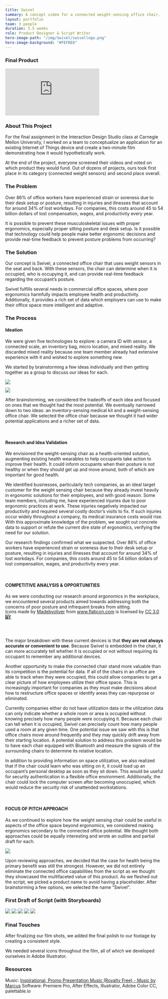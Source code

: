 ```yaml
---
title: Swivel
summary: A concept video for a connected weight-sensing office chair.
layout: portfolio
team: 3 people
duration: 3.5 weeks
role: Product Designer & Script Writer
hero-image-path: "/img/Swivel/swivellogo.png"
hero-image-background: "#FEFBE8"
---
```


<h3>Final Product</h3>

<iframe class="video" src="https://player.vimeo.com/video/196141320" frameborder="0" webkitallowfullscreen mozallowfullscreen allowfullscreen></iframe>

<h3>About This Project</h3>
<p>For the final assignment in the Interaction Design Studio class at Carnegie Mellon University, I worked on a team to conceptualize an application for an existing Internet of Things device and create a two-minute film demonstrating how it would hypothetically work.</p>
<p>At the end of the project, everyone screened their videos and voted on which product they would fund. Out of dozens of projects, ours took first place in its category (connected weight sensors) and second place overall.</p>

<h3>The Problem</h3>
<p>Over 86% of office workers have experienced strain or soreness due to their desk setup or posture, resulting in injuries and illnesses that account for around 34% of lost workdays. For companies, this costs around 45 to 54 billion dollars of lost compensation, wages, and productivity every year.</p>
<p>It is possible to prevent these musculoskeletal issues with proper ergonomics, especially proper sitting posture and desk setup. Is it possible that technology could help people make better ergonomic decisions and provide real-time feedback to prevent posture problems from occurring?</p>

<h3>The Solution</h3>
<p>Our concept is Swivel, a connected office chair that uses weight sensors in the seat and back. With these sensors, the chair can determine when it is occupied, who is occupying it, and can provide real-time feedback regarding the occupant’s posture.</p>
<p>Swivel fulfills several needs in commercial office spaces, where poor ergonomics harmfully impacts employee health and productivity. Additionally, it provides a rich set of data which employers can use to make their office space more intelligent and adaptive.</p>


<h3>The Process</h3>
<h4>Ideation</h4>
<p>We were given five technologies to explore: a camera ID with sensor, a connected scale, an inventory bag, micro location, and mixed reality. We discarded mixed reality because one team member already had extensive experience with it and wished to explore something new.</p>
<p>We started by brainstorming a few ideas individually and then getting together as a group to discuss our ideas for each.</p>
<img class="portfolio-img" src="../img/Swivel/Group%20Brainstorm%2011-16-2016%20Part%201.jpeg">
<div style="margin:10px;"></div>
<img class="portfolio-img" src="../img/Swivel/Group%20Brainstorm%2011-16-2016%20Part%202.jpeg">
<p>After brainstorming, we considered the tradeoffs of each idea and focused on ones that we thought had the most potential. We eventually narrowed down to two ideas: an inventory-sensing medical kit and a weight-sensing office chair. We selected the office chair because we thought it had wider potential applications and a richer set of data.</p>
&nbsp;

<h4>Research and Idea Validation</h4>
<p>We envisioned the weight-sensing chair as a health-oriented solution, augmenting existing health wearables to help occupants take action to improve their health. It could inform occupants when their posture is not healthy or when they should get up and move around, both of which are important for good health.</p>
<p>We identified businesses, particularly tech companies, as an ideal target customer for the weight sensing chair because they already invest heavily in ergonomic solutions for their employees, and with good reason. Some team members, including me, have experienced injuries due to poor ergonomic practices at work. These injuries negatively impacted our productivity and required several costly doctor’s visits to fix. If such injuries occur widely throughout a company, its medical insurance costs would rise. With this approximate knowledge of the problem, we sought out concrete data to support or refute the current dire state of ergonomics, verifying the need for our solution.</p>
<p>Our research findings confirmed what we suspected. Over 86% of office workers have experienced strain or soreness due to their desk setup or posture, resulting in injuries and illnesses that account for around 34% of lost workdays. For companies, this costs around 45 to 54 billion dollars of lost compensation, wages, and productivity every year.</p>
&nbsp;

<h4>COMPETITIVE ANALYSIS & OPPORTUNITIES</h4>
<p>As we were conducting our research around ergonomics in the workplace, we encountered several products aimed towards addressing both the concerns of poor posture and infrequent breaks from sitting.</p>
<img class="portfolio-img" src="../img/Swivel/competitive-analysis.png">
<div class="fine-print" style="margin-top:-2rem;">Icons made by <a href="http://www.flaticon.com/authors/madebyoliver" title="Madebyoliver">Madebyoliver</a> from <a href="http://www.flaticon.com" title="Flaticon">www.flaticon.com</a> is licensed by <a href="http://creativecommons.org/licenses/by/3.0/" title="Creative Commons BY 3.0" target="_blank">CC 3.0 BY</a></div>
<div style="height: 2.75rem;"></div>
<p>The major breakdown with these current devices is that <b>they are not always accurate or convenient to use</b>. Because Swivel is embedded in the chair, it can more accurately tell whether it is occupied or not without requiring its occupant to remember any additional devices.</p>
<p>Another opportunity to make the connected chair stand more valuable than its competition is the potential for data. If all of the chairs in an office are able to track when they were occupied, this could allow companies to get a clear picture of how employees utilize their office space. This is increasingly important for companies as they must make decisions about how to restructure office spaces or identify areas they can repurpose or eliminated.</p>
<p>Currently companies either do not have utilization data or the utilization data can only indicate whether a whole room or area is occupied without knowing precisely how many people were occupying it. Because each chair can tell when it is occupied, Swivel can precisely count how many people used a room at any given time. One potential issue we saw with this is that office chairs move around frequently and they may quickly drift away from their starting location. A potential solution to address this problem would be to have each chair equipped with Bluetooth and measure the signals of the surrounding chairs to determine its relative location.</p>
<p>In addition to providing information on space utilization, we also realized that if the chair could learn who was sitting on it, it could load up an occupant’s personal desktop as soon as they sit down. This would be useful for security authentication in a flexible office environment. Additionally, the chair could lock the computer screen after becoming unoccupied, which would reduce the security risk of unattended workstations.</p>
&nbsp;

<h4>FOCUS OF PITCH APPROACH</h4>
<p>As we continued to explore how the weight sensing chair could be useful in aspects of the office space beyond ergonomics, we considered making ergonomics secondary to the connected office potential. We thought both approaches could be equally interesting and wrote an outline and partial draft for each.</p>
<img class="portfolio-img" src="../img/Swivel/swivel-script-options.png">
<p>Upon reviewing approaches, we decided that the case for health being the primary benefit was still the strongest. However, we did not entirely eliminate the connected office capabilities from the script as we thought they showcased the multifaceted value of this product. As we fleshed out the script, we picked a product name to avoid having a placeholder. After brainstorming a few options, we selected the name “Swivel”.</p>

<h3>First Draft of Script (with Storyboards)</h3>
<img class="portfolio-img" src="../img/Swivel/Storyboard_Page_1.png">
<img class="portfolio-img" src="../img/Swivel/Storyboard_Page_2.png">
<img class="portfolio-img" src="../img/Swivel/Storyboard_Page_3.png">
<img class="portfolio-img" src="../img/Swivel/Storyboard_Page_4.png">
<img class="portfolio-img" src="../img/Swivel/Storyboard_Page_5.png">

<h3>Final Touches</h3>
<p>After finalizing our film shots, we added the final polish to our footage by creating a consistent style.</p>
<p>We needed several icons throughout the film, all of which we developed ourselves in Adobe Illustrator.</p>

<!--<h3>References</h3>
<ol>
    <li><a href="http://www.lumobodytech.com/">http://www.lumobodytech.com/</a></li>
    <li><a href="http://hub.staplesadvantage.com/h/i/218389662-put-your-back-into-it-11-ergonomics-stats">http://hub.staplesadvantage.com/h/i/218389662-put-your-back-into-it-11-ergonomics-stats</a></li>
    <li><a href="http://www.cdc.gov/workplacehealthpromotion/health-strategies/musculoskeletal-disorders/evaluation-measures/index.html">http://www.cdc.gov/workplacehealthpromotion/health-strategies/musculoskeletal-disorders/evaluation-measures/index.html</a></li>
</ol>-->

<h3>Resources</h3>
Music: <a href="https://www.youtube.com/watch?v=pZD66AVzQRY">Inspirational, Promo Presentation Music (Royalty Free) - Music by Marcus</a>
Software: Premiere Pro, After Effects, Illustrator, Adobe Color CC, palettable.io